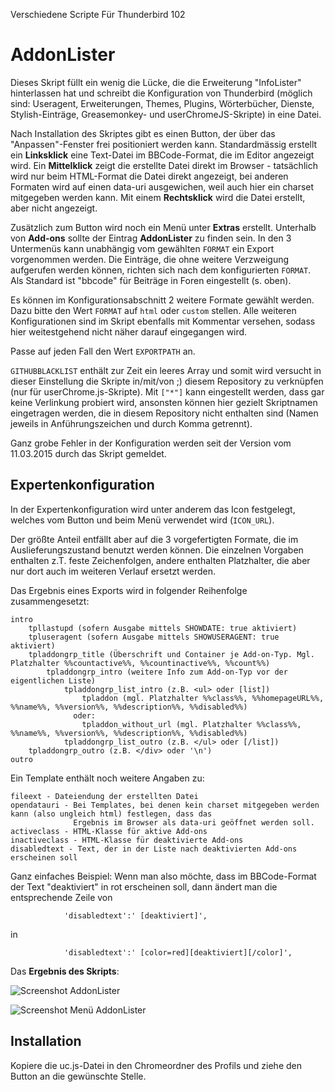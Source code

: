Verschiedene Scripte Für Thunderbird 102

# AddonLister
Dieses Skript füllt ein wenig die Lücke, die die Erweiterung "InfoLister" hinterlassen hat und schreibt die Konfiguration von Thunderbird (möglich sind: 
Useragent, Erweiterungen, Themes, Plugins, Wörterbücher, Dienste, Stylish-Einträge, Greasemonkey- und userChromeJS-Skripte) in eine Datei.

Nach Installation des Skriptes gibt es einen Button, der über das "Anpassen"-Fenster frei positioniert werden kann. Standardmässig erstellt ein **Linksklick** eine 
Text-Datei im BBCode-Format, die im Editor angezeigt wird. Ein **Mittelklick** zeigt die erstellte Datei direkt im Browser - tatsächlich wird nur beim HTML-Format 
die Datei direkt angezeigt, bei anderen Formaten wird auf einen data-uri ausgewichen, weil auch hier ein charset mitgegeben werden kann. Mit einem **Rechtsklick** wird 
die Datei erstellt, aber nicht angezeigt.

Zusätzlich zum Button wird noch ein Menü unter **Extras** erstellt. Unterhalb von **Add-ons** sollte der Eintrag **AddonLister** zu finden sein. In den 3 Untermenüs 
kann unabhängig vom gewählten `FORMAT` ein Export vorgenommen werden. Die Einträge, die ohne weitere Verzweigung aufgerufen werden können, richten sich nach dem 
konfigurierten `FORMAT`. Als Standard ist "bbcode" für Beiträge in Foren eingestellt (s. oben).

Es können im Konfigurationsabschnitt 2 weitere Formate gewählt werden. Dazu bitte den Wert `FORMAT` auf `html` oder `custom` stellen. Alle weiteren 
Konfigurationen sind im Skript ebenfalls mit Kommentar versehen, sodass hier weitestgehend nicht näher darauf eingegangen wird.

Passe auf jeden Fall den Wert `EXPORTPATH` an.

`GITHUBBLACKLIST` enthält zur Zeit ein leeres Array und somit wird versucht in dieser Einstellung die Skripte in/mit/von ;) diesem Repository zu verknüpfen 
(nur für userChrome.js-Skripte). Mit `["*"]` kann eingestellt werden, dass gar keine Verlinkung probiert wird, ansonsten können hier gezielt Skriptnamen eingetragen 
werden, die in diesem Repository nicht enthalten sind (Namen jeweils in Anführungszeichen und durch Komma getrennt). 

Ganz grobe Fehler in der Konfiguration werden seit der Version vom 11.03.2015 durch das Skript gemeldet.

## Expertenkonfiguration ##
In der Expertenkonfiguration wird unter anderem das Icon festgelegt, welches vom Button und beim Menü verwendet wird (`ICON_URL`).

Der größte Anteil entfällt aber auf die 3 vorgefertigten Formate, die im Auslieferungszustand benutzt werden können. Die einzelnen Vorgaben enthalten z.T. feste 
Zeichenfolgen, andere enthalten Platzhalter, die aber nur dort auch im weiteren Verlauf ersetzt werden.

Das Ergebnis eines Exports wird in folgender Reihenfolge zusammengesetzt:
```
intro
	tpllastupd (sofern Ausgabe mittels SHOWDATE: true aktiviert)
	tpluseragent (sofern Ausgabe mittels SHOWUSERAGENT: true aktiviert)
	tpladdongrp_title (Überschrift und Container je Add-on-Typ. Mgl. Platzhalter %%countactive%%, %%countinactive%%, %%count%%)
		tpladdongrp_intro (weitere Info zum Add-on-Typ vor der eigentlichen Liste)
			tpladdongrp_list_intro (z.B. <ul> oder [list])
				tpladdon (mgl. Platzhalter %%class%%, %%homepageURL%%, %%name%%, %%version%%, %%description%%, %%disabled%%)
			  oder:
				tpladdon_without_url (mgl. Platzhalter %%class%%, %%name%%, %%version%%, %%description%%, %%disabled%%)
			tpladdongrp_list_outro (z.B. </ul> oder [/list])
	tpladdongrp_outro (z.B. </div> oder '\n')
outro
```

Ein Template enthält noch weitere Angaben zu:
```
fileext - Dateiendung der erstellten Datei
opendatauri - Bei Templates, bei denen kein charset mitgegeben werden kann (also ungleich html) festlegen, dass das
              Ergebnis im Browser als data-uri geöffnet werden soll.
activeclass - HTML-Klasse für aktive Add-ons
inactiveclass - HTML-Klasse für deaktivierte Add-ons
disabledtext - Text, der in der Liste nach deaktivierten Add-ons erscheinen soll
```

Ganz einfaches Beispiel: Wenn man also möchte, dass im BBCode-Format der Text "deaktiviert" in rot erscheinen soll, dann ändert man die entsprechende Zeile von 
```
			'disabledtext':' [deaktiviert]',
```
in
```
			'disabledtext':' [color=red][deaktiviert][/color]',
```

Das **Ergebnis des Skripts**:

![Screenshot AddonLister](https://github.com/Endor8/userChrome.js/raw/master/thunderbird/Screenshots/scr_addonlister.png)

![Screenshot Menü AddonLister](https://github.com/Endor8/userChrome.js/raw/master/thunderbird/Screenshots/scr_addonlister_menu.png)

## Installation
Kopiere die uc.js-Datei in den Chromeordner des Profils und ziehe den Button an die gewünschte Stelle. 
